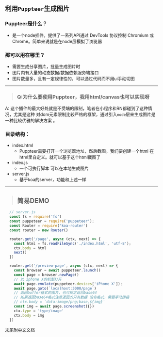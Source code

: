 
## 利用`Puppteer`生成图片

### Puppteer是什么？
  - 是一个node插件，提供了一系列API通过 DevTools 协议控制 Chromium 或 Chrome。简单来说就是在node层模拟了浏览器
### 那可以用在哪里？
  - 需要生成分享图片，批量生成图片时
  - 图片内有大量的动态数据/数据依赖服务端接口
  - 图片数量多，且有一定规律性的，可以通过代码而不用ui手动切图

***
> ### Q:为什么要使用Puppteer，我用html/canvas也可以实现呀
A: 这个插件的最大好处就是不受端的限制，笔者在小程序和RN都碰到了这种情况，尤其是这种 对dom元素限制比较严格的框架，通过引入`node`层来生成图片是一种比较优雅的解决方案
。

### 目录结构：
  - index.html
    - Puppteer需要打开一个浏览器地址，然后截图。我们要创建一个html 在html里自定义。就可以基于这个html截图了
  - index.js
    - 一个可执行脚本 可以在本地生成图片
  - server.js
    - 基于koa的server，功能和上述一样

***

> ## 简易DEMO
  ```js
    // server.js
    const fs = require('fs')
    const puppeteer = require('puppeteer');
    const Router = require('koa-router')
    const router = new Router()

    router.get('/page', async (ctx, next) => {
      const html = fs.readFileSync('./index.html', 'utf-8');
      ctx.body = html
      next()
    })

    router.get('/preview-page', async (ctx, next) => {
      const browser = await puppeteer.launch()
      const page = browser.newPage()
      // 以 iphone X的机型打开
      await page.emulate(puppeteer.devices['iPhone X']);
      await page.goto(`localhost:3000/page`)
      // 返回buffer格式的图片，也可规定返回base64
      // 如果返回base64格式注意返回的只有数据 没有格式，需要手动拼接
      // ctx.body = `data:image/png;base,${img}`
      const img = await page.screenshot({})
      ctx.type = 'type/image'
      ctx.body = img
    })
  ```

[末尾附中文文档](https://zhaoqize.github.io/puppeteer-api-zh_CN)